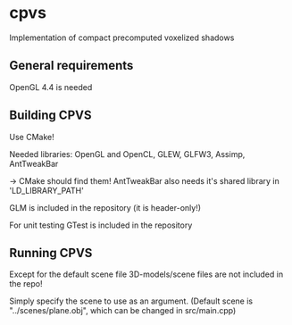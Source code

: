 cpvs
====

Implementation of compact precomputed voxelized shadows

## General requirements ##

OpenGL 4.4 is needed



## Building CPVS ##

Use CMake!

Needed libraries:
	OpenGL and OpenCL,
	GLEW, GLFW3, Assimp, AntTweakBar

-> CMake should find them!
AntTweakBar also needs it's shared library in 'LD_LIBRARY_PATH'

GLM is included in the repository (it is header-only!)

For unit testing GTest is included in the repository

## Running CPVS ##

Except for the default scene file 3D-models/scene files are not included in the repo!

Simply specify the scene to use as an argument.
(Default scene is "../scenes/plane.obj", which can be changed in src/main.cpp)
